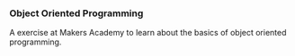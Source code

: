 ### Object Oriented Programming

A exercise at Makers Academy to learn about the basics of object oriented programming.